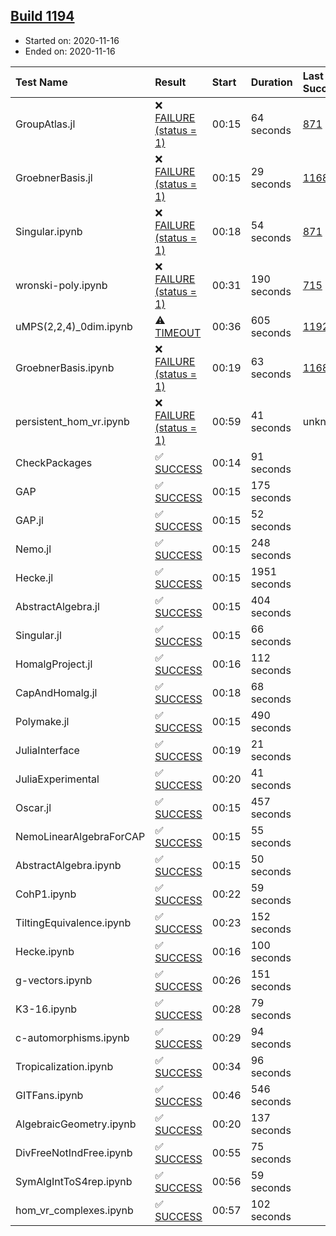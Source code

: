 ## [Build 1194](https://oscarci.mathematik.uni-kl.de/job/oscar-stable/1194/)

* Started on: 2020-11-16
* Ended on: 2020-11-16

| Test Name    | Result | Start | Duration | Last Success | First Failure |
|:-------------|:-------|:------|:---------|:-------------|:--------------|
| GroupAtlas.jl | ❌ [FAILURE (status = 1)](https://oscarci.mathematik.uni-kl.de/job/oscar-stable/1194/artifact/logs/build-1194/GroupAtlas.jl.log) | 00:15 | 64 seconds | [871](https://oscarci.mathematik.uni-kl.de/job/oscar-stable/871/) | [872](https://oscarci.mathematik.uni-kl.de/job/oscar-stable/872/) |
| GroebnerBasis.jl | ❌ [FAILURE (status = 1)](https://oscarci.mathematik.uni-kl.de/job/oscar-stable/1194/artifact/logs/build-1194/GroebnerBasis.jl.log) | 00:15 | 29 seconds | [1168](https://oscarci.mathematik.uni-kl.de/job/oscar-stable/1168/) | [1169](https://oscarci.mathematik.uni-kl.de/job/oscar-stable/1169/) |
| Singular.ipynb | ❌ [FAILURE (status = 1)](https://oscarci.mathematik.uni-kl.de/job/oscar-stable/1194/artifact/logs/build-1194/Singular.ipynb.log) | 00:18 | 54 seconds | [871](https://oscarci.mathematik.uni-kl.de/job/oscar-stable/871/) | [872](https://oscarci.mathematik.uni-kl.de/job/oscar-stable/872/) |
| wronski-poly.ipynb | ❌ [FAILURE (status = 1)](https://oscarci.mathematik.uni-kl.de/job/oscar-stable/1194/artifact/logs/build-1194/wronski-poly.ipynb.log) | 00:31 | 190 seconds | [715](https://oscarci.mathematik.uni-kl.de/job/oscar-stable/715/) | [716](https://oscarci.mathematik.uni-kl.de/job/oscar-stable/716/) |
| uMPS(2,2,4)_0dim.ipynb | ⚠ [TIMEOUT](https://oscarci.mathematik.uni-kl.de/job/oscar-stable/1194/artifact/logs/build-1194/uMPS-2-2-4-_0dim.ipynb.log) | 00:36 | 605 seconds | [1192](https://oscarci.mathematik.uni-kl.de/job/oscar-stable/1192/) | [1193](https://oscarci.mathematik.uni-kl.de/job/oscar-stable/1193/) |
| GroebnerBasis.ipynb | ❌ [FAILURE (status = 1)](https://oscarci.mathematik.uni-kl.de/job/oscar-stable/1194/artifact/logs/build-1194/GroebnerBasis.ipynb.log) | 00:19 | 63 seconds | [1168](https://oscarci.mathematik.uni-kl.de/job/oscar-stable/1168/) | [1169](https://oscarci.mathematik.uni-kl.de/job/oscar-stable/1169/) |
| persistent_hom_vr.ipynb | ❌ [FAILURE (status = 1)](https://oscarci.mathematik.uni-kl.de/job/oscar-stable/1194/artifact/logs/build-1194/persistent_hom_vr.ipynb.log) | 00:59 | 41 seconds | unknown | unknown |
| CheckPackages | ✅ [SUCCESS](https://oscarci.mathematik.uni-kl.de/job/oscar-stable/1194/artifact/logs/build-1194/CheckPackages.log) | 00:14 | 91 seconds |  |  |
| GAP | ✅ [SUCCESS](https://oscarci.mathematik.uni-kl.de/job/oscar-stable/1194/artifact/logs/build-1194/GAP.log) | 00:15 | 175 seconds |  |  |
| GAP.jl | ✅ [SUCCESS](https://oscarci.mathematik.uni-kl.de/job/oscar-stable/1194/artifact/logs/build-1194/GAP.jl.log) | 00:15 | 52 seconds |  |  |
| Nemo.jl | ✅ [SUCCESS](https://oscarci.mathematik.uni-kl.de/job/oscar-stable/1194/artifact/logs/build-1194/Nemo.jl.log) | 00:15 | 248 seconds |  |  |
| Hecke.jl | ✅ [SUCCESS](https://oscarci.mathematik.uni-kl.de/job/oscar-stable/1194/artifact/logs/build-1194/Hecke.jl.log) | 00:15 | 1951 seconds |  |  |
| AbstractAlgebra.jl | ✅ [SUCCESS](https://oscarci.mathematik.uni-kl.de/job/oscar-stable/1194/artifact/logs/build-1194/AbstractAlgebra.jl.log) | 00:15 | 404 seconds |  |  |
| Singular.jl | ✅ [SUCCESS](https://oscarci.mathematik.uni-kl.de/job/oscar-stable/1194/artifact/logs/build-1194/Singular.jl.log) | 00:15 | 66 seconds |  |  |
| HomalgProject.jl | ✅ [SUCCESS](https://oscarci.mathematik.uni-kl.de/job/oscar-stable/1194/artifact/logs/build-1194/HomalgProject.jl.log) | 00:16 | 112 seconds |  |  |
| CapAndHomalg.jl | ✅ [SUCCESS](https://oscarci.mathematik.uni-kl.de/job/oscar-stable/1194/artifact/logs/build-1194/CapAndHomalg.jl.log) | 00:18 | 68 seconds |  |  |
| Polymake.jl | ✅ [SUCCESS](https://oscarci.mathematik.uni-kl.de/job/oscar-stable/1194/artifact/logs/build-1194/Polymake.jl.log) | 00:15 | 490 seconds |  |  |
| JuliaInterface | ✅ [SUCCESS](https://oscarci.mathematik.uni-kl.de/job/oscar-stable/1194/artifact/logs/build-1194/JuliaInterface.log) | 00:19 | 21 seconds |  |  |
| JuliaExperimental | ✅ [SUCCESS](https://oscarci.mathematik.uni-kl.de/job/oscar-stable/1194/artifact/logs/build-1194/JuliaExperimental.log) | 00:20 | 41 seconds |  |  |
| Oscar.jl | ✅ [SUCCESS](https://oscarci.mathematik.uni-kl.de/job/oscar-stable/1194/artifact/logs/build-1194/Oscar.jl.log) | 00:15 | 457 seconds |  |  |
| NemoLinearAlgebraForCAP | ✅ [SUCCESS](https://oscarci.mathematik.uni-kl.de/job/oscar-stable/1194/artifact/logs/build-1194/NemoLinearAlgebraForCAP.log) | 00:15 | 55 seconds |  |  |
| AbstractAlgebra.ipynb | ✅ [SUCCESS](https://oscarci.mathematik.uni-kl.de/job/oscar-stable/1194/artifact/logs/build-1194/AbstractAlgebra.ipynb.log) | 00:15 | 50 seconds |  |  |
| CohP1.ipynb | ✅ [SUCCESS](https://oscarci.mathematik.uni-kl.de/job/oscar-stable/1194/artifact/logs/build-1194/CohP1.ipynb.log) | 00:22 | 59 seconds |  |  |
| TiltingEquivalence.ipynb | ✅ [SUCCESS](https://oscarci.mathematik.uni-kl.de/job/oscar-stable/1194/artifact/logs/build-1194/TiltingEquivalence.ipynb.log) | 00:23 | 152 seconds |  |  |
| Hecke.ipynb | ✅ [SUCCESS](https://oscarci.mathematik.uni-kl.de/job/oscar-stable/1194/artifact/logs/build-1194/Hecke.ipynb.log) | 00:16 | 100 seconds |  |  |
| g-vectors.ipynb | ✅ [SUCCESS](https://oscarci.mathematik.uni-kl.de/job/oscar-stable/1194/artifact/logs/build-1194/g-vectors.ipynb.log) | 00:26 | 151 seconds |  |  |
| K3-16.ipynb | ✅ [SUCCESS](https://oscarci.mathematik.uni-kl.de/job/oscar-stable/1194/artifact/logs/build-1194/K3-16.ipynb.log) | 00:28 | 79 seconds |  |  |
| c-automorphisms.ipynb | ✅ [SUCCESS](https://oscarci.mathematik.uni-kl.de/job/oscar-stable/1194/artifact/logs/build-1194/c-automorphisms.ipynb.log) | 00:29 | 94 seconds |  |  |
| Tropicalization.ipynb | ✅ [SUCCESS](https://oscarci.mathematik.uni-kl.de/job/oscar-stable/1194/artifact/logs/build-1194/Tropicalization.ipynb.log) | 00:34 | 96 seconds |  |  |
| GITFans.ipynb | ✅ [SUCCESS](https://oscarci.mathematik.uni-kl.de/job/oscar-stable/1194/artifact/logs/build-1194/GITFans.ipynb.log) | 00:46 | 546 seconds |  |  |
| AlgebraicGeometry.ipynb | ✅ [SUCCESS](https://oscarci.mathematik.uni-kl.de/job/oscar-stable/1194/artifact/logs/build-1194/AlgebraicGeometry.ipynb.log) | 00:20 | 137 seconds |  |  |
| DivFreeNotIndFree.ipynb | ✅ [SUCCESS](https://oscarci.mathematik.uni-kl.de/job/oscar-stable/1194/artifact/logs/build-1194/DivFreeNotIndFree.ipynb.log) | 00:55 | 75 seconds |  |  |
| SymAlgIntToS4rep.ipynb | ✅ [SUCCESS](https://oscarci.mathematik.uni-kl.de/job/oscar-stable/1194/artifact/logs/build-1194/SymAlgIntToS4rep.ipynb.log) | 00:56 | 59 seconds |  |  |
| hom_vr_complexes.ipynb | ✅ [SUCCESS](https://oscarci.mathematik.uni-kl.de/job/oscar-stable/1194/artifact/logs/build-1194/hom_vr_complexes.ipynb.log) | 00:57 | 102 seconds |  |  |
